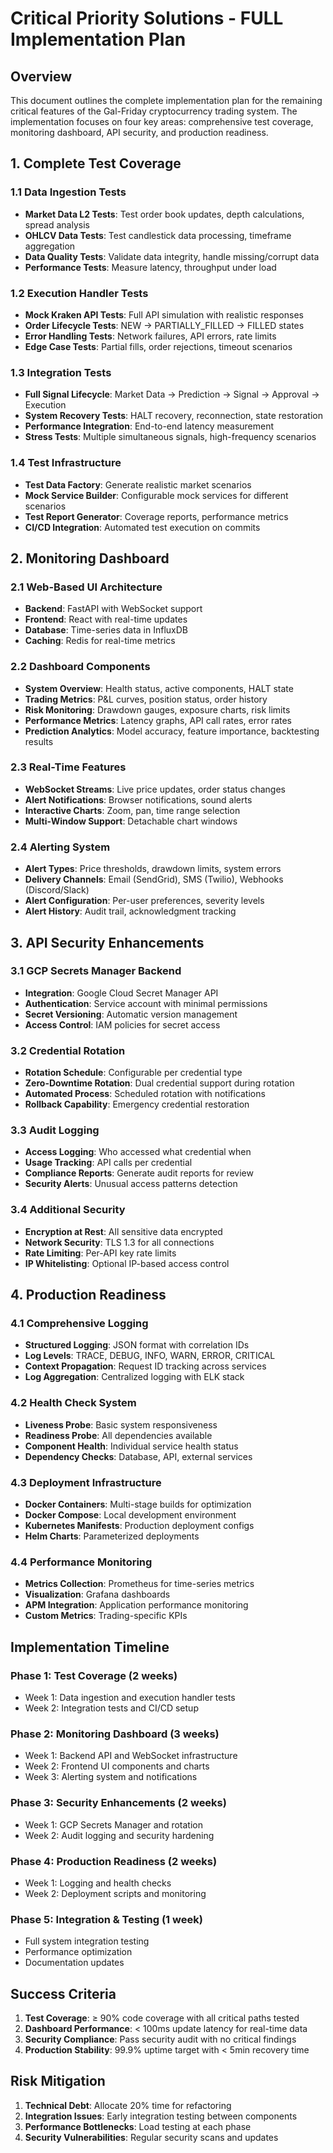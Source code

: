# Critical Priority Solutions - FULL Implementation Plan

## Overview
This document outlines the complete implementation plan for the remaining critical features of the Gal-Friday cryptocurrency trading system. The implementation focuses on four key areas: comprehensive test coverage, monitoring dashboard, API security, and production readiness.

## 1. Complete Test Coverage

### 1.1 Data Ingestion Tests
- **Market Data L2 Tests**: Test order book updates, depth calculations, spread analysis
- **OHLCV Data Tests**: Test candlestick data processing, timeframe aggregation
- **Data Quality Tests**: Validate data integrity, handle missing/corrupt data
- **Performance Tests**: Measure latency, throughput under load

### 1.2 Execution Handler Tests
- **Mock Kraken API Tests**: Full API simulation with realistic responses
- **Order Lifecycle Tests**: NEW → PARTIALLY_FILLED → FILLED states
- **Error Handling Tests**: Network failures, API errors, rate limits
- **Edge Case Tests**: Partial fills, order rejections, timeout scenarios

### 1.3 Integration Tests
- **Full Signal Lifecycle**: Market Data → Prediction → Signal → Approval → Execution
- **System Recovery Tests**: HALT recovery, reconnection, state restoration
- **Performance Integration**: End-to-end latency measurement
- **Stress Tests**: Multiple simultaneous signals, high-frequency scenarios

### 1.4 Test Infrastructure
- **Test Data Factory**: Generate realistic market scenarios
- **Mock Service Builder**: Configurable mock services for different scenarios
- **Test Report Generator**: Coverage reports, performance metrics
- **CI/CD Integration**: Automated test execution on commits

## 2. Monitoring Dashboard

### 2.1 Web-Based UI Architecture
- **Backend**: FastAPI with WebSocket support
- **Frontend**: React with real-time updates
- **Database**: Time-series data in InfluxDB
- **Caching**: Redis for real-time metrics

### 2.2 Dashboard Components
- **System Overview**: Health status, active components, HALT state
- **Trading Metrics**: P&L curves, position status, order history
- **Risk Monitoring**: Drawdown gauges, exposure charts, risk limits
- **Performance Metrics**: Latency graphs, API call rates, error rates
- **Prediction Analytics**: Model accuracy, feature importance, backtesting results

### 2.3 Real-Time Features
- **WebSocket Streams**: Live price updates, order status changes
- **Alert Notifications**: Browser notifications, sound alerts
- **Interactive Charts**: Zoom, pan, time range selection
- **Multi-Window Support**: Detachable chart windows

### 2.4 Alerting System
- **Alert Types**: Price thresholds, drawdown limits, system errors
- **Delivery Channels**: Email (SendGrid), SMS (Twilio), Webhooks (Discord/Slack)
- **Alert Configuration**: Per-user preferences, severity levels
- **Alert History**: Audit trail, acknowledgment tracking

## 3. API Security Enhancements

### 3.1 GCP Secrets Manager Backend
- **Integration**: Google Cloud Secret Manager API
- **Authentication**: Service account with minimal permissions
- **Secret Versioning**: Automatic version management
- **Access Control**: IAM policies for secret access

### 3.2 Credential Rotation
- **Rotation Schedule**: Configurable per credential type
- **Zero-Downtime Rotation**: Dual credential support during rotation
- **Automated Process**: Scheduled rotation with notifications
- **Rollback Capability**: Emergency credential restoration

### 3.3 Audit Logging
- **Access Logging**: Who accessed what credential when
- **Usage Tracking**: API calls per credential
- **Compliance Reports**: Generate audit reports for review
- **Security Alerts**: Unusual access patterns detection

### 3.4 Additional Security
- **Encryption at Rest**: All sensitive data encrypted
- **Network Security**: TLS 1.3 for all connections
- **Rate Limiting**: Per-API key rate limits
- **IP Whitelisting**: Optional IP-based access control

## 4. Production Readiness

### 4.1 Comprehensive Logging
- **Structured Logging**: JSON format with correlation IDs
- **Log Levels**: TRACE, DEBUG, INFO, WARN, ERROR, CRITICAL
- **Context Propagation**: Request ID tracking across services
- **Log Aggregation**: Centralized logging with ELK stack

### 4.2 Health Check System
- **Liveness Probe**: Basic system responsiveness
- **Readiness Probe**: All dependencies available
- **Component Health**: Individual service health status
- **Dependency Checks**: Database, API, external services

### 4.3 Deployment Infrastructure
- **Docker Containers**: Multi-stage builds for optimization
- **Docker Compose**: Local development environment
- **Kubernetes Manifests**: Production deployment configs
- **Helm Charts**: Parameterized deployments

### 4.4 Performance Monitoring
- **Metrics Collection**: Prometheus for time-series metrics
- **Visualization**: Grafana dashboards
- **APM Integration**: Application performance monitoring
- **Custom Metrics**: Trading-specific KPIs

## Implementation Timeline

### Phase 1: Test Coverage (2 weeks)
- Week 1: Data ingestion and execution handler tests
- Week 2: Integration tests and CI/CD setup

### Phase 2: Monitoring Dashboard (3 weeks)
- Week 1: Backend API and WebSocket infrastructure
- Week 2: Frontend UI components and charts
- Week 3: Alerting system and notifications

### Phase 3: Security Enhancements (2 weeks)
- Week 1: GCP Secrets Manager and rotation
- Week 2: Audit logging and security hardening

### Phase 4: Production Readiness (2 weeks)
- Week 1: Logging and health checks
- Week 2: Deployment scripts and monitoring

### Phase 5: Integration & Testing (1 week)
- Full system integration testing
- Performance optimization
- Documentation updates

## Success Criteria

1. **Test Coverage**: ≥ 90% code coverage with all critical paths tested
2. **Dashboard Performance**: < 100ms update latency for real-time data
3. **Security Compliance**: Pass security audit with no critical findings
4. **Production Stability**: 99.9% uptime target with < 5min recovery time

## Risk Mitigation

1. **Technical Debt**: Allocate 20% time for refactoring
2. **Integration Issues**: Early integration testing between components
3. **Performance Bottlenecks**: Load testing at each phase
4. **Security Vulnerabilities**: Regular security scans and updates
